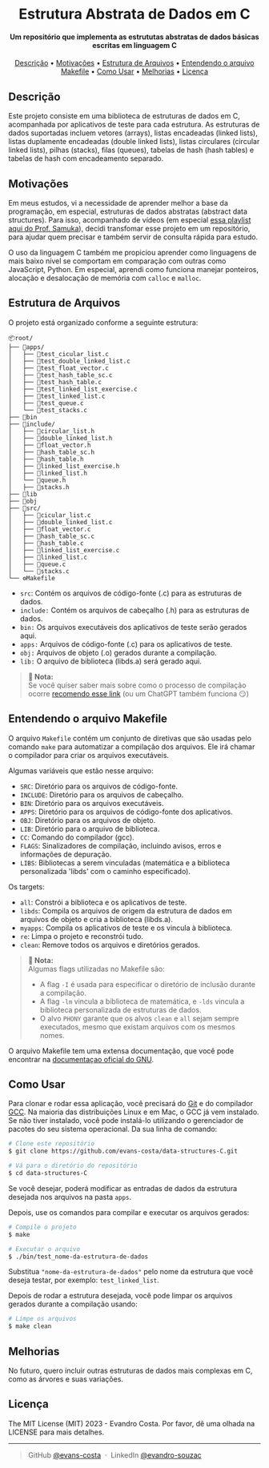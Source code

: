 <h1 align="center">
  <br>
   Estrutura Abstrata de Dados em C
  <br>
</h1>
<h4 align="center">Um repositório que implementa as estrututas abstratas de dados básicas escritas em linguagem C</h4>

<p align="center">
  <a href="#descrição">Descrição</a> •
  <a href="#motivações">Motivações</a> •
  <a href="#estrutura-de-arquivos">Estrutura de Arquivos</a> •
  <a href="#entendendo-o-arquivo-makefile">Entendendo o arquivo Makefile</a> •
  <a href="#como-usar">Como Usar</a> •
  <a href="#melhorias">Melhorias</a> •
  <a href="#licença">Licença</a>
</p>

## Descrição

Este projeto consiste em uma biblioteca de estruturas de dados em C, acompanhada por aplicativos de teste para cada estrutura. As estruturas de dados suportadas incluem vetores (arrays), listas encadeadas (linked lists), listas duplamente encadeadas (double linked lists), listas circulares (circular linked lists), pilhas (stacks), filas (queues), tabelas de hash (hash tables) e tabelas de hash com encadeamento separado.

## Motivações

Em meus estudos, vi a necessidade de aprender melhor a base da programação, em especial, estruturas de dados abstratas (abstract data structures). Para isso, acompanhado de vídeos (em especial [essa playlist aqui do Prof. Samuka](https://www.youtube.com/playlist?list=PL3ZslI15yo2r-gHJtjORRMRKMSNRpf7u5)), decidi transfomar esse projeto em um repositório, para ajudar quem precisar e também servir de consulta rápida para estudo.

O uso da linguagem C também me propiciou aprender como linguagens de mais baixo nível se comportam em comparação com outras como JavaScript, Python. Em especial, aprendi como funciona manejar ponteiros, alocação e desalocação de memória com `calloc` e `malloc`.

## Estrutura de Arquivos

O projeto está organizado conforme a seguinte estrutura:

```
📦root/
├── 📂apps/
│   ├── 📜test_cicular_list.c
│   ├── 📜test_double_linked_list.c
│   ├── 📜test_float_vector.c
│   ├── 📜test_hash_table_sc.c
│   ├── 📜test_hash_table.c
│   ├── 📜test_linked_list_exercise.c
│   ├── 📜test_linked_list.c
│   ├── 📜test_queue.c
│   └── 📜test_stacks.c
├── 📂bin
├── 📂include/
│   ├── 📜circular_list.h
│   ├── 📜double_linked_list.h
│   ├── 📜float_vector.h
│   ├── 📜hash_table_sc.h
│   ├── 📜hash_table.h
│   ├── 📜linked_list_exercise.h
│   ├── 📜linked_list.h
│   └── 📜queue.h
│   ├── 📜stacks.h
├── 📂lib
├── 📂obj
├── 📂src/
│   ├── 📜cicular_list.c
│   ├── 📜double_linked_list.c
│   ├── 📜float_vector.c
│   ├── 📜hash_table_sc.c
│   ├── 📜hash_table.c
│   ├── 📜linked_list_exercise.c
│   ├── 📜linked_list.c
│   ├── 📜queue.c
│   └── 📜stacks.c
└── ⚙️Makefile
```

- `src`: Contém os arquivos de código-fonte (.c) para as estruturas de dados.
- `include:` Contém os arquivos de cabeçalho (.h) para as estruturas de dados.
- `bin:` Os arquivos executáveis dos aplicativos de teste serão gerados aqui.
- `apps:` Arquivos de código-fonte (.c) para os aplicativos de teste.
- `obj:` Arquivos de objeto (.o) gerados durante a compilação.
- `lib:` O arquivo de biblioteca (libds.a) será gerado aqui.

> **📌 Nota:** </br>
> Se você quiser saber mais sobre como o processo de compilação ocorre [recomendo esse link](https://www.alura.com.br/artigos/o-que-e-compilacao) (ou um ChatGPT também funciona 😏)

## Entendendo o arquivo Makefile

O arquivo `Makefile` contém um conjunto de diretivas que são usadas pelo comando `make` para automatizar a compilação dos arquivos. Ele irá chamar o compilador para criar os arquivos executáveis.

Algumas variáveis que estão nesse arquivo:

- `SRC`: Diretório para os arquivos de código-fonte.
- `INCLUDE`: Diretório para os arquivos de cabeçalho.
- `BIN`: Diretório para os arquivos executáveis.
- `APPS`: Diretório para os arquivos de código-fonte dos aplicativos.
- `OBJ`: Diretório para os arquivos de objeto.
- `LIB`: Diretório para o arquivo de biblioteca.
- `CC`: Comando do compilador (gcc).
- `FLAGS`: Sinalizadores de compilação, incluindo avisos, erros e informações de depuração.
- `LIBS`: Bibliotecas a serem vinculadas (matemática e a biblioteca personalizada 'libds' com o caminho especificado).

Os targets:

- `all`: Constrói a biblioteca e os aplicativos de teste.
- `libds`: Compila os arquivos de origem da estrutura de dados em arquivos de objeto e cria a biblioteca (libds.a).
- `myapps`: Compila os aplicativos de teste e os vincula à biblioteca.
- `re`: Limpa o projeto e reconstrói tudo.
- `clean`: Remove todos os arquivos e diretórios gerados.

> **📌 Nota:** </br>
> Algumas flags utilizadas no Makefile são:
>
> - A flag `-I` é usada para especificar o diretório de inclusão durante a compilação.
> - A flag `-lm` vincula a biblioteca de matemática, e `-lds` vincula a biblioteca personalizada de estruturas de dados.
> - O alvo `PHONY` garante que os alvos `clean` e `all` sejam sempre executados, mesmo que existam arquivos com os mesmos nomes.

O arquivo Makefile tem uma extensa documentação, que você pode encontrar na [documentaçao oficial do GNU](https://www.gnu.org/software/make/manual/make.html#Makefile-Contents).

## Como Usar

Para clonar e rodar essa aplicação, você precisará do [Git](https://git-scm.com) e do compilador [GCC](https://gcc.gnu.org/). Na maioria das distribuições Linux e em Mac, o GCC já vem instalado. Se não tiver instalado, você pode instalá-lo utilizando o gerenciador de pacotes do seu sistema operacional. Da sua linha de comando:

```bash
# Clone este repositório
$ git clone https://github.com/evans-costa/data-structures-C.git

# Vá para o diretório do repositório
$ cd data-structures-C
```

Se você desejar, poderá modificar as entradas de dados da estrutura desejada nos arquivos na pasta `apps`.

Depois, use os comandos para compilar e executar os arquivos gerados:

```bash
# Compile o projeto
$ make

# Executar o arquivo
$ ./bin/test_nome-da-estrutura-de-dados
```

Substitua `"nome-da-estrutura-de-dados"` pelo nome da estrutura que você deseja testar, por exemplo: `test_linked_list`.

Depois de rodar a estrutura desejada, você pode limpar os arquivos gerados durante a compilação usando:

```bash
# Limpe os arquivos
$ make clean
```

## Melhorias

No futuro, quero incluir outras estruturas de dados mais complexas em C, como as árvores e suas variações.

## Licença

The MIT License (MIT) 2023 - Evandro Costa. Por favor, dê uma olhada na LICENSE para mais detalhes.

---

> GitHub [@evans-costa](https://github.com/evans-costa) &nbsp;&middot;&nbsp;
> LinkedIn [@evandro-souzac](https://www.linkedin.com/in/evandro-souzac/)
